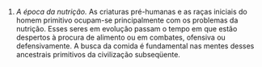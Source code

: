 ﻿1. <em>A época da nutrição.</em> As criaturas pré-humanas e as raças iniciais do homem primitivo ocupam-se principalmente com os problemas da nutrição. Esses seres em evolução passam o tempo em que estão despertos à procura de alimento ou em combates, ofensiva ou defensivamente. A busca da comida é fundamental nas mentes desses ancestrais primitivos da civilização subseqüente.